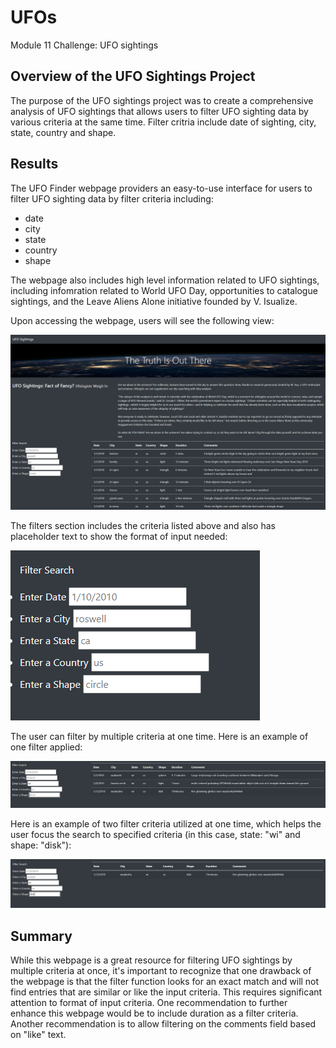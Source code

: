 # UFOs
Module 11 Challenge: UFO sightings

## Overview of the UFO Sightings Project
The purpose of the UFO sightings project was to create a comprehensive analysis of UFO sightings that allows users to filter UFO sighting data by various criteria at the same time. Filter critria include date of sighting, city, state, country and shape.

## Results
The UFO Finder webpage providers an easy-to-use interface for users to filter UFO sighting data by filter criteria including: 
- date
- city
- state
- country
- shape

The webpage also includes high level information related to UFO sightings, including infomration related to World UFO Day, opportunities to catalogue sightings, and the Leave Aliens Alone initiative founded by V. Isualize. 

Upon accessing the webpage, users will see the following view:

![](static/images/fullsiteview.png)

The filters section includes the criteria listed above and also has placeholder text to show the format of input needed:

![](static/images/filters.png)

The user can filter by multiple criteria at one time. Here is an example of one filter applied: 

![](static/images/onefilter.png)

Here is an example of two filter criteria utilized at one time, which helps the user focus the search to specified criteria (in this case, state: "wi" and shape: "disk"):

![](static/images/twofilters.png)

## Summary 
While this webpage is a great resource for filtering UFO sightings by multiple criteria at once, it's important to recognize that one drawback of the webpage is that the filter function looks for an exact match and will not find entries that are similar or like the input criteria. This requires significant attention to format of input criteria. One recommendation to further enhance this webpage would be to include duration as a filter criteria. Another recommendation is to allow filtering on the comments field based on "like" text.
